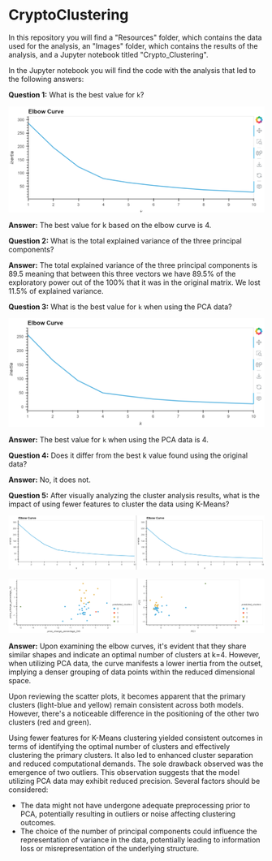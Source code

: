# CryptoClustering

In this repository you will find a "Resources" folder, which contains the data used for the analysis, an "Images" folder, which contains the results of the analysis, and a Jupyter notebook titled "Crypto_Clustering".

In the Jupyter notebook you will find the code with the analysis that led to the following answers:

**Question 1:** What is the best value for `k`?

<p align='center'> <img src='Images/elbow_curve.png'></p>

**Answer:** The best value for k based on the elbow curve is 4.

**Question 2:** What is the total explained variance of the three principal components?

**Answer:** The total explained variance of the three principal components is 89.5 meaning that between this three vectors we have 89.5% of the exploratory power out of the 100% that it was in the original matrix. We lost 11.5% of explained variance.

**Question 3:** What is the best value for `k` when using the PCA data?

<p align='center'> <img src='Images/elbow_curve_pca.png'></p>

**Answer:** The best value for `k` when using the PCA data is 4.

**Question 4:** Does it differ from the best k value found using the original data?

**Answer:** No, it does not.

**Question 5:** After visually analyzing the cluster analysis results, what is the impact of using fewer features to cluster the data using K-Means?

<p align='center'> <img src='Images/composite_elbow.png'></p>

<p align='center'> <img src='Images/composite_scatter.png'></p>

**Answer:** Upon examining the elbow curves, it's evident that they share similar shapes and indicate an optimal number of clusters at k=4. However, when utilizing PCA data, the curve manifests a lower inertia from the outset, implying a denser grouping of data points within the reduced dimensional space.

  Upon reviewing the scatter plots, it becomes apparent that the primary clusters (light-blue and yellow) remain consistent across both models. However, there's a noticeable difference in the positioning of the other two clusters (red and green).

  Using fewer features for K-Means clustering yielded consistent outcomes in terms of identifying the optimal number of clusters and effectively clustering the primary clusters. It also led to enhanced cluster separation and reduced computational demands. The sole drawback observed was the emergence of two outliers. This observation suggests that the model utilizing PCA data may exhibit reduced precision. Several factors should be considered:

  - The data might not have undergone adequate preprocessing prior to PCA, potentially resulting in outliers or noise affecting clustering outcomes.
  - The choice of the number of principal components could influence the representation of variance in the data, potentially leading to information loss or misrepresentation of the underlying structure.